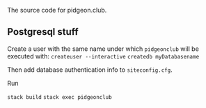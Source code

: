 The source code for pidgeon.club.

Postgresql stuff
----------------

Create a user with the same name under which `pidgeonclub` will be executed with:
`createuser --interactive`
`createdb myDatabasename`

Then add database authentication info to `siteconfig.cfg`.

Run

`stack build`
`stack exec pidgeonclub`


